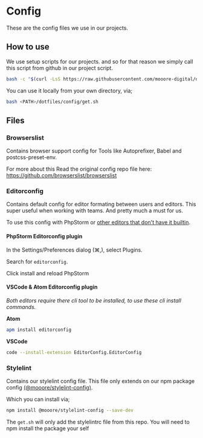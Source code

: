# Config

These are the config files we use in our projects.

## How to use

We use setup scripts for our projects.
and so for that reason we simply call this script from github in our project script.

```bash
bash -c "$(curl -LsS https://raw.githubusercontent.com/mooore-digital/dotfiles/main/config/get.sh)"
```

You can use it locally from your own directory, via;

```bash
bash <PATH>/dotfiles/config/get.sh
```

## Files

### Browserslist

Contains browser support config for Tools like Autoprefixer, Babel and postcss-preset-env.

For more about this
Read the original config repo file here: https://github.com/browserslist/browserslist

### Editorconfig

Contains default config for editor formating between users and editors.
This super useful when working with teams.
And pretty much a must for us.

To use this config with PhpStorm or [other editors that don't have it builtin](https://editorconfig.org/#download).

#### PhpStorm Editorconfig plugin

In the Settings/Preferences dialog (⌘,), select Plugins.

Search for `editorconfig`.

Click install and reload PhpStorm

#### VSCode & Atom Editorconfig plugin

_Both editors require there cli tool to be installed,_
_to use these cli install commands._

**Atom**

```bash
apm install editorconfig
```

**VSCode**

```bash
code --install-extension EditorConfig.EditorConfig
```

### Stylelint

Contains our stylelint config file.
This file only extends on our npm package config
[(@mooore/stylelint-config)](https://www.npmjs.com/package/@mooore/stylelint-config).

Which you can install via;

```bash
npm install @mooore/stylelint-config --save-dev
```

The `get.sh` will only add the stylelintrc file from this repo.
You will need to npm install the package your self
